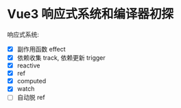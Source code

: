# Vue3 响应式系统和编译器初探

响应式系统:

- [x] 副作用函数 effect
- [x] 依赖收集 track, 依赖更新 trigger
- [x] reactive
- [x] ref
- [x] computed
- [x] watch
- [ ] 自动脱 ref